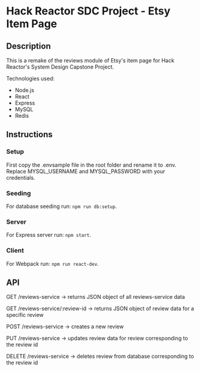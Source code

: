 # Hack Reactor SDC Project - Etsy Item Page

## Description
This is a remake of the reviews module of Etsy's item page for Hack Reactor's System Design Capstone Project.

Technologies used:
* Node.js
* React
* Express
* MySQL
* Redis

## Instructions

### Setup
First copy the .envsample file in the root folder and rename it to .env. Replace MYSQL_USERNAME and MYSQL_PASSWORD with your credentials.

### Seeding
For database seeding run: `npm run db:setup`.

### Server
For Express server run: `npm start`.

### Client
For Webpack run: `npm run react-dev`.

## API
GET /reviews-service -> returns JSON object of all reviews-service data

GET /reviews-service/:review-id -> returns JSON object of review data for a specific review

POST /reviews-service -> creates a new review

PUT /reviews-service -> updates review data for review corresponding to the review id

DELETE /reviews-service -> deletes review from database corresponding to the review id

